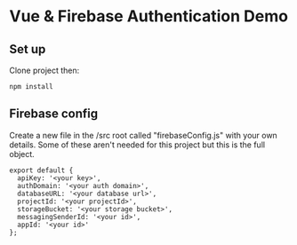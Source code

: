 # Vue & Firebase Authentication Demo

## Set up

Clone project then:

```
npm install
```

## Firebase config

Create a new file in the /src root called "firebaseConfig.js" with your own details. Some of these aren't needed for this project but this is the full object.

```
export default {
  apiKey: '<your key>',
  authDomain: '<your auth domain>',
  databaseURL: '<your database url>',
  projectId: '<your projectId>',
  storageBucket: '<your storage bucket>',
  messagingSenderId: '<your id>',
  appId: '<your id>'
};
```
